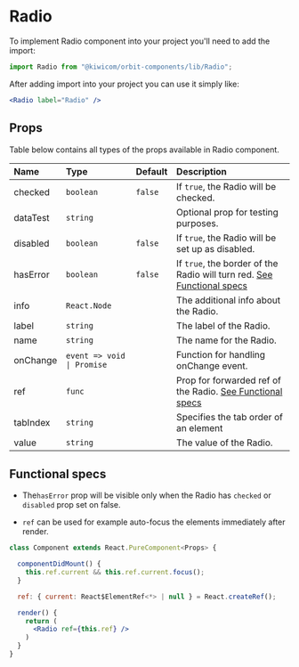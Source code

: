 # Radio
To implement Radio component into your project you'll need to add the import:
```jsx
import Radio from "@kiwicom/orbit-components/lib/Radio";
```
After adding import into your project you can use it simply like:
```jsx
<Radio label="Radio" />
```
## Props
Table below contains all types of the props available in Radio component.

| Name         | Type                       | Default | Description                      |
| :-------     | :------------------------- | :------ | :------------------------------- |
| checked      | `boolean`                  | `false` | If `true`, the Radio will be checked.
| dataTest     | `string`                   |         | Optional prop for testing purposes.
| disabled     | `boolean`                  | `false` | If `true`, the Radio will be set up as disabled.
| hasError     | `boolean`                  | `false` | If `true`, the border of the Radio will turn red. [See Functional specs](#functional-specs)
| info         | `React.Node`               |         | The additional info about the Radio.
| label        | `string`                   |         | The label of the Radio.
| name         | `string`                   |         | The name for the Radio.
| onChange     | `event => void \| Promise` |         | Function for handling onChange event.
| ref          | `func`                     |         | Prop for forwarded ref of the Radio. [See Functional specs](#functional-specs)
| tabIndex     | `string`                   |         | Specifies the tab order of an element
| value        | `string`                   |         | The value of the Radio.

## Functional specs
* The`hasError` prop will be visible only when the Radio has `checked` or `disabled` prop set on false.

* `ref` can be used for example auto-focus the elements immediately after render.
```jsx
class Component extends React.PureComponent<Props> {

  componentDidMount() {
    this.ref.current && this.ref.current.focus();
  }

  ref: { current: React$ElementRef<*> | null } = React.createRef();

  render() {
    return (
      <Radio ref={this.ref} />
    )
  }
}
```
